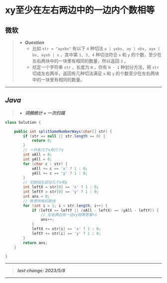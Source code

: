 # xy至少在左右两边中的一边内个数相等

## 微软

> - ***Question***
>   - 比如 `str = "ayxbx"` 有以下 `4` 种切法 `a | yxbx, ay | xbx, ayx | bx, ayxb | x` ，其中第 `1, 3, 4` 种切法符合 `x` 和 `y` 的个数，至少在左右两块中的一块里有相同的数量，所以返回 `3` 。
>   - 给定一个字符串 `str` ，长度为 `N` ，你有 `N - 1` 种划分方法，把 `str` 切成左右两半，返回有几种切法满足 `x` 和 `y` 的个数至少在左右两块中的一块里有相同的数量。

---

## *Java*

> - ***词频统计 + 一次扫描***

```java
class Solution {

    public int splitSameNumberWays(char[] str) {
        if (str == null || str.length == 0) {
            return 0;
        }
        // 一共有几个x和几个y
        int xAll = 0;
        int yAll = 0;
        for (char c : str) {
            xAll += c == 'x' ? 1 : 0;
            yAll += c == 'y' ? 1 : 0;
        }
        // 切割线左部分几个x和y
        int leftX = str[0] == 'x' ? 1 : 0;
        int leftY = str[0] == 'y' ? 1 : 0;
        int ans = 0;
        // 枚举所有切割线
        for (int i = 1; i < str.length; i++) {
            if (leftX == leftY || (xAll - leftX) == (yAll - leftY)) {
                // 左右两边有一边xy相等答案+1
                ans++;
            }
            leftX += str[i] == 'x' ? 1 : 0;
            leftY += str[i] == 'y' ? 1 : 0;
        }
        return ans;
    }

}
```

---

> ***last change: 2023/5/8***

---

